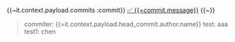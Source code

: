 {{~it.context.payload.commits :commit}}
[✅ {{=commit.message}}]({{=commit.url}})
{{~}}
> commiter: {{=it.context.payload.head_commit.author.name}}
> test: aaa
> test1: chen